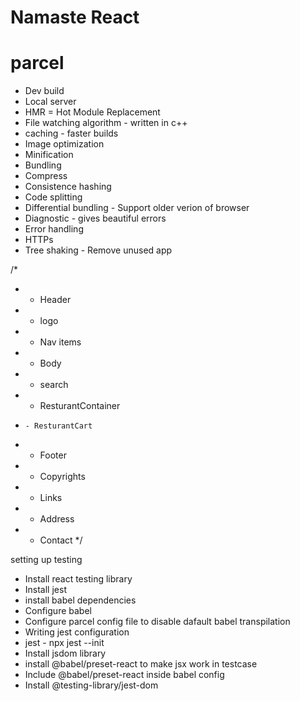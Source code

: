 # Namaste React

# parcel
- Dev build
- Local server
- HMR = Hot Module Replacement
- File watching algorithm - written in c++
- caching - faster builds
- Image optimization
- Minification
- Bundling
- Compress
- Consistence hashing
- Code splitting
- Differential bundling - Support older verion of browser
- Diagnostic - gives beautiful errors
- Error handling
- HTTPs
- Tree shaking - Remove unused app


/*
 * - Header
 *   - logo
 *   - Nav items
 * - Body
 *   - search
 *   - ResturantContainer
 *     - ResturantCart
 * - Footer
 *   - Copyrights
 *   - Links
 *   - Address
 *   - Contact
 */

setting up testing
 - Install react testing library
 - Install jest
 - install babel dependencies
 - Configure babel
 - Configure parcel config file to disable dafault babel transpilation
 - Writing jest configuration
 - jest - npx jest --init
 - Install jsdom library
 - install @babel/preset-react  to make jsx work in testcase
 - Include @babel/preset-react inside babel config
 - Install @testing-library/jest-dom  



